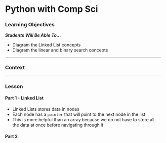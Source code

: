 # Python with Comp Sci

### Learning Objectives
***Students Will Be Able To...***

* Diagram the Linked List concepts
* Diagram the linear and binary search concepts

---
### Context
---

### Lesson

#### Part 1 - Linked List

* Linked Lists stores data in nodes
* Each node has a `pointer` that will point to the next node in the list
* This is more helpful than an array because we do not have to store all the data at once before navigating through it

#### Part 2


